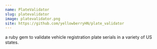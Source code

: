 ```yaml
---
name: PlateValidator
slug: platevalidator
image: platevalidator.png
site: https://github.com/yellowberryHN/plate_validator
---
```


a ruby gem to validate vehicle registration plate serials in a variety of US states.